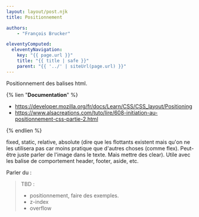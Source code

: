 ```yaml
---
layout: layout/post.njk
title: Positionnement

authors:
    - "François Brucker"

eleventyComputed:
  eleventyNavigation:
    key: "{{ page.url }}"
    title: "{{ title | safe }}"
    parent: "{{ '../' | siteUrl(page.url) }}"
---
```


<!-- début résumé -->

Positionnement des balises html.

<!-- fin résumé -->

{% lien "**Documentation**" %}

* <https://developer.mozilla.org/fr/docs/Learn/CSS/CSS_layout/Positioning>
* <https://www.alsacreations.com/tuto/lire/608-initiation-au-positionnement-css-partie-2.html>

{% endlien %}

fixed, static, relative, absolute (dire que les flottants existent mais qu'on ne les utilisera pas car moins pratique que d'autres choses (comme flex). Peut-être juste parler de l'image dans le texte. Mais mettre des clear).
Utile avec les balise de comportement header, footer, aside, etc.

Parler du :

> TBD :
>
> * positionnement, faire des exemples.
> * z-index
> * overflow
